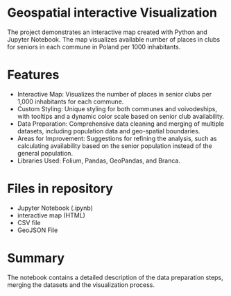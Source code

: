 # Geospatial interactive Visualization

The project demonstrates an interactive map created with Python and Jupyter Notebook. The map visualizes available number of places in clubs for seniors in each commune in Poland per 1000 inhabitants.


# Features

- Interactive Map: Visualizes the number of places in senior clubs per 1,000 inhabitants for each commune.
- Custom Styling: Unique styling for both communes and voivodeships, with tooltips and a dynamic color scale based on senior club availability.
- Data Preparation: Comprehensive data cleaning and merging of multiple datasets, including population data and geo-spatial boundaries.
- Areas for Improvement: Suggestions for refining the analysis, such as calculating availability based on the senior population instead of the general population.
- Libraries Used: Folium, Pandas, GeoPandas, and Branca.

# Files in repository

- Jupyter Notebook (.ipynb)
- interactive map (HTML)
- CSV file
- GeoJSON File

# Summary

The notebook contains a detailed description of the data preparation steps, merging the datasets and the visualization process. 